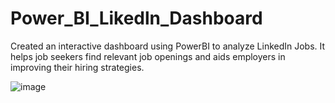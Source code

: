 # Power_BI_Likedln_Dashboard

Created an interactive dashboard using PowerBI to analyze LinkedIn Jobs. 
It helps job seekers find relevant job openings and aids employers in improving their hiring strategies.

![image](https://github.com/karanbhdr/Power_BI_Likedln_Dashboard/assets/82020751/43429cc3-a073-4caa-8091-f0df9dc38114)
